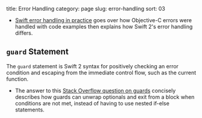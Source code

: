 title: Error Handling
category: page
slug: error-handling
sort: 03


* [Swift error handling in practice](http://www.sunsetlakesoftware.com/2015/06/12/swift-2-error-handling-practice)
  goes over how Objective-C errors were handled with code examples then 
  explains how Swift 2's error handling differs.

## `guard` Statement
The `guard` statement is Swift 2 syntax for positively checking an error
condition and escaping from the immediate control flow, such as the current
function.

* The answer to this [Stack Overflow question on guards](http://stackoverflow.com/questions/30791488/swift-2-guard-keyword)
  concisely describes how guards can unwrap optionals and exit from a block
  when conditions are not met, instead of having to use nested if-else 
  statements.


